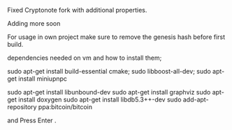 Fixed Cryptonote fork with additional properties.

Adding more soon

For usage in own project make sure to remove the genesis hash before first build.

dependencies needed on vm and how to install them;

sudo apt-get install build-essential cmake;
sudo libboost-all-dev;
sudo apt-get install miniupnpc 

sudo apt-get install libunbound-dev 
sudo apt-get install graphviz 
sudo apt-get install doxygen 
sudo apt-get install libdb5.3++-dev
sudo add-apt-repository ppa:bitcoin/bitcoin

and
Press Enter
.
